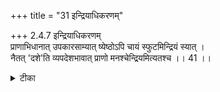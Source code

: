 +++
title = "31 इन्द्रियाधिकरणम्"

+++
2.4.7 इन्द्रियाधिकरणम्  
प्राणाभिधानात् उपकारसाम्यात् ष्येष्ठोऽपि चायं स्फुटमिन्द्रियं स्यात् ।  
नैतत् 'दशे'ति व्यपदेशभावात् प्राणो मनश्चेन्द्रियमित्यतश्च ।। 41 ।।

<details><summary>टीका</summary>

2.4.7 इन्द्रियाधिकरणम् It is contended that the vital air प्राण along with sense - organs is denoted by the term प्राण That which is an instrument or that which is helpful to the soul is termed sense - organ. Therefore, प्राण too should be a sense - organ. This is criticized on this authority of the passage इन्द्रियानि दशैकं ca1 which clearly state that there are eleven indriya-s2 only and that vital air can not be a indriya. Notes : 1. BG., XIII.v 2. They are the five sense - organs of knowledge, the five organs of action and mind.
</details>

